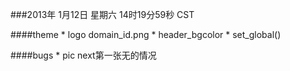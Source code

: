 
###2013年 1月12日 星期六 14时19分59秒 CST

####theme
    * logo  domain_id.png
    * header_bgcolor
    * set_global()

####bugs
    * pic next第一张无的情况

